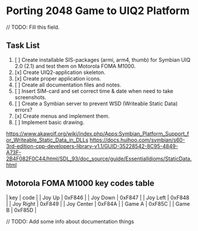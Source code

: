 Porting 2048 Game to UIQ2 Platform
==================================

// TODO: Fill this field.

## Task List

1. [ ] Create installable SIS-packages (armi, arm4, thumb) for Symbian UIQ 2.0 (2.1) and test them on Motorola FOMA M1000.
2. [x] Create UIQ2-application skeleton.
3. [x] Create proper application icons.
4. [ ] Create all documentation files and notes.
5. [ ] Insert SIM-card and set correct time & date when need to take screenshots.
6. [ ] Create a Symbian server to prevent WSD (Writeable Static Data) errors?
7. [x] Create menus and implement them.
8. [ ] Implement basic drawing.

https://www.akawolf.org/wiki/index.php/Apps:Symbian_Platform_Support_for_Writeable_Static_Data_in_DLLs
https://docs.huihoo.com/symbian/s60-3rd-edition-cpp-developers-library-v1.1/GUID-35228542-8C95-4849-A73F-2B4F082F0C44/html/SDL_93/doc_source/guide/EssentialIdioms/StaticData.html

## Motorola FOMA M1000 key codes table

| key        | code |
| Joy Up     | 0xF846 |
| Joy Down   | 0xF847 |
| Joy Left   | 0xF848 |
| Joy Right  | 0xF849 |
| Joy Center | 0xF84A |
| Game A     | 0xF85C |
| Game B     | 0xF85D |

// TODO: Add some info about documentation things
